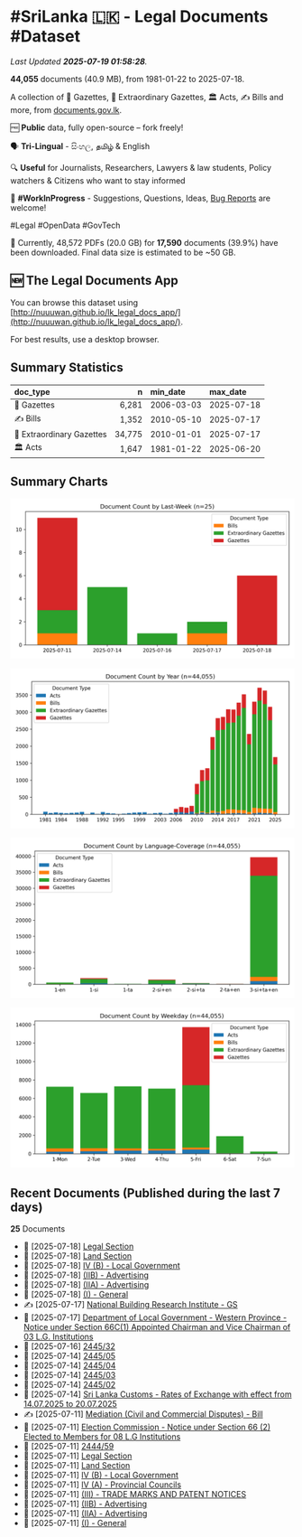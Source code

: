 # #SriLanka 🇱🇰 - Legal Documents #Dataset

*Last Updated **2025-07-19 01:58:28**.*

**44,055** documents (40.9 MB), from 1981-01-22 to 2025-07-18.

A collection of 📢 Gazettes, 🚨 Extraordinary Gazettes, 🏛️ Acts, ✍️ Bills and more,  from [documents.gov.lk](https://documents.gov.lk).

🆓 **Public** data, fully open-source – fork freely!

🗣️ **Tri-Lingual** - සිංහල, தமிழ் & English

🔍 **Useful** for Journalists, Researchers, Lawyers & law students, Policy watchers & Citizens who want to stay informed

🐞 **#WorkInProgress** - Suggestions, Questions, Ideas, [Bug Reports](https://github.com/nuuuwan/lk_legal_docs/issues) are welcome!

#Legal #OpenData #GovTech

📄 Currently, 48,572 PDFs (20.0 GB) for **17,590** documents (39.9%) have been downloaded. Final data size is estimated to be ~50 GB.

## 🆕 The Legal Documents App

You can browse this dataset using [http://nuuuwan.github.io/lk_legal_docs_app/](http://nuuuwan.github.io/lk_legal_docs_app/).

For best results, use a desktop browser.

## Summary Statistics

| doc_type | n | min_date | max_date |
| :-- | --: | :-- | :-- |
| 📢 Gazettes | 6,281 | 2006-03-03 | 2025-07-18 |
| ✍️ Bills | 1,352 | 2010-05-10 | 2025-07-17 |
| 🚨 Extraordinary Gazettes | 34,775 | 2010-01-01 | 2025-07-17 |
| 🏛️ Acts | 1,647 | 1981-01-22 | 2025-06-20 |

## Summary Charts

![Coverage Chart-Last-Week](images/chart-document-count-by-last-week.png)

![Coverage Chart-Year](images/chart-document-count-by-year.png)

![Coverage Chart-Language-Coverage](images/chart-document-count-by-language-coverage.png)

![Coverage Chart-Weekday](images/chart-document-count-by-weekday.png)

## Recent Documents (Published during the last 7 days)

**25** Documents

- 📢 [2025-07-18] [Legal Section](https://github.com/nuuuwan/lk_legal_docs_data/tree/main/data/gazettes/2025/2025-07-18-legal-section)
- 📢 [2025-07-18] [Land Section](https://github.com/nuuuwan/lk_legal_docs_data/tree/main/data/gazettes/2025/2025-07-18-land-section)
- 📢 [2025-07-18] [IV (B) - Local Government](https://github.com/nuuuwan/lk_legal_docs_data/tree/main/data/gazettes/2025/2025-07-18-iv-b-local-government)
- 📢 [2025-07-18] [(IIB) - Advertising](https://github.com/nuuuwan/lk_legal_docs_data/tree/main/data/gazettes/2025/2025-07-18-iib-advertising)
- 📢 [2025-07-18] [(IIA) - Advertising](https://github.com/nuuuwan/lk_legal_docs_data/tree/main/data/gazettes/2025/2025-07-18-iia-advertising)
- 📢 [2025-07-18] [(I) - General](https://github.com/nuuuwan/lk_legal_docs_data/tree/main/data/gazettes/2025/2025-07-18-i-general)
- ✍️ [2025-07-17] [National Building Research Institute - GS](https://github.com/nuuuwan/lk_legal_docs_data/tree/main/data/bills/2025/621-2025)
- 🚨 [2025-07-17] [Department of Local Government - Western Province - Notice under Section 66C(1) Appointed Chairman and Vice Chairman of 03 L.G. Institutions](https://github.com/nuuuwan/lk_legal_docs_data/tree/main/data/extra-gazettes/2025/2445-47)
- 🚨 [2025-07-16] [2445/32](https://github.com/nuuuwan/lk_legal_docs_data/tree/main/data/extra-gazettes/2025/2445-32)
- 🚨 [2025-07-14] [2445/05](https://github.com/nuuuwan/lk_legal_docs_data/tree/main/data/extra-gazettes/2025/2445-05)
- 🚨 [2025-07-14] [2445/04](https://github.com/nuuuwan/lk_legal_docs_data/tree/main/data/extra-gazettes/2025/2445-04)
- 🚨 [2025-07-14] [2445/03](https://github.com/nuuuwan/lk_legal_docs_data/tree/main/data/extra-gazettes/2025/2445-03)
- 🚨 [2025-07-14] [2445/02](https://github.com/nuuuwan/lk_legal_docs_data/tree/main/data/extra-gazettes/2025/2445-02)
- 🚨 [2025-07-14] [Sri Lanka Customs - Rates of Exchange with effect from 14.07.2025 to 20.07.2025](https://github.com/nuuuwan/lk_legal_docs_data/tree/main/data/extra-gazettes/2025/2445-01)
- ✍️ [2025-07-11] [Mediation (Civil and Commercial Disputes) - Bill](https://github.com/nuuuwan/lk_legal_docs_data/tree/main/data/bills/2025/622-2025)
- 🚨 [2025-07-11] [Election Commission - Notice under Section 66 (2) Elected to Members for 08 L.G Institutions](https://github.com/nuuuwan/lk_legal_docs_data/tree/main/data/extra-gazettes/2025/2444-60)
- 🚨 [2025-07-11] [2444/59](https://github.com/nuuuwan/lk_legal_docs_data/tree/main/data/extra-gazettes/2025/2444-59)
- 📢 [2025-07-11] [Legal Section](https://github.com/nuuuwan/lk_legal_docs_data/tree/main/data/gazettes/2025/2025-07-11-legal-section)
- 📢 [2025-07-11] [Land Section](https://github.com/nuuuwan/lk_legal_docs_data/tree/main/data/gazettes/2025/2025-07-11-land-section)
- 📢 [2025-07-11] [IV (B) - Local Government](https://github.com/nuuuwan/lk_legal_docs_data/tree/main/data/gazettes/2025/2025-07-11-iv-b-local-government)
- 📢 [2025-07-11] [IV (A) - Provincial Councils](https://github.com/nuuuwan/lk_legal_docs_data/tree/main/data/gazettes/2025/2025-07-11-iv-a-provincial-councils)
- 📢 [2025-07-11] [(III) - TRADE MARKS AND PATENT NOTICES](https://github.com/nuuuwan/lk_legal_docs_data/tree/main/data/gazettes/2025/2025-07-11-iii-trade-marks-and-patent-notices)
- 📢 [2025-07-11] [(IIB) - Advertising](https://github.com/nuuuwan/lk_legal_docs_data/tree/main/data/gazettes/2025/2025-07-11-iib-advertising)
- 📢 [2025-07-11] [(IIA) - Advertising](https://github.com/nuuuwan/lk_legal_docs_data/tree/main/data/gazettes/2025/2025-07-11-iia-advertising)
- 📢 [2025-07-11] [(I) - General](https://github.com/nuuuwan/lk_legal_docs_data/tree/main/data/gazettes/2025/2025-07-11-i-general)
